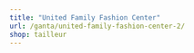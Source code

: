 ```yaml
---
title: "United Family Fashion Center"
url: /ganta/united-family-fashion-center-2/
shop: tailleur
---
```

